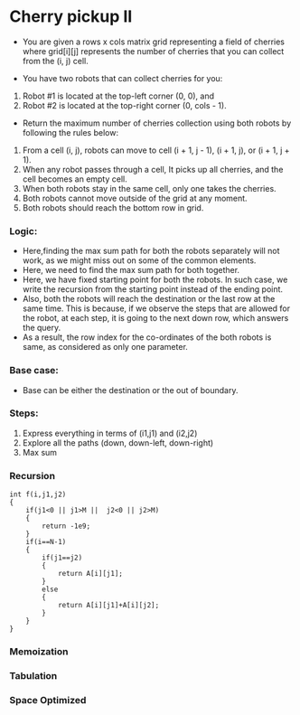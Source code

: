 # Cherry pickup II
- You are given a rows x cols matrix grid representing a field of cherries where grid[i][j] represents the number of cherries that you can collect from the (i, j) cell.

- You have two robots that can collect cherries for you:

1. Robot #1 is located at the top-left corner (0, 0), and
2. Robot #2 is located at the top-right corner (0, cols - 1).

- Return the maximum number of cherries collection using both robots by following the rules below:

1. From a cell (i, j), robots can move to cell (i + 1, j - 1), (i + 1, j), or (i + 1, j + 1).
2. When any robot passes through a cell, It picks up all cherries, and the cell becomes an empty cell.
3. When both robots stay in the same cell, only one takes the cherries.
4. Both robots cannot move outside of the grid at any moment.
5. Both robots should reach the bottom row in grid.
 


### Logic:
- Here,finding the max sum path for both the robots separately will not work, as we might miss out on some of the common elements.
- Here, we need to find the max sum path for both together.
- Here, we have fixed starting point for both the robots. In such case, we write the recursion from the starting point instead of the ending point.
- Also, both the robots will reach the destination or the last row at the same time. This is because, if we observe the steps that are allowed for the robot, at each step, it is going to the next down row, which answers the query.
- As a result, the row index for the co-ordinates of the both robots is same, as considered as only one parameter.



### Base case:
- Base can be either the destination or the out of boundary.

### Steps:
1. Express everything in terms of (i1,j1) and (i2,j2)
2. Explore all the paths (down, down-left, down-right)
3. Max sum

### Recursion
```
int f(i,j1,j2)
{
    if(j1<0 || j1>M ||  j2<0 || j2>M)
    {
        return -1e9;
    }
    if(i==N-1)
    {
        if(j1==j2)
        {
            return A[i][j1];
        }
        else
        {
            return A[i][j1]+A[i][j2];
        }
    }
}
```


### Memoization



### Tabulation



### Space Optimized

